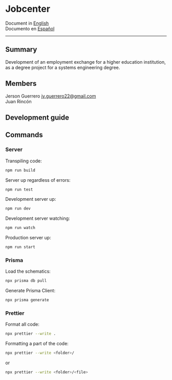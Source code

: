 # Jobcenter

Document in [English](en-README.md)\
Documento en [Español](es-README.md)

---

## Summary

Development of an employment exchange for a higher education institution, as a degree project for a systems engineering degree.

## Members

Jerson Guerrero <jy.guerrero22@gmail.com>\
Juan Rincón

## Development guide

## Commands

### Server

Transpiling code:
```bash
npm run build
```

Server up regardless of errors:
```bash
npm run test
```

Development server up:
```bash
npm run dev
```

Development server watching:
```bash
npm run watch
```

Production server up:
```bash
npm run start
```

### Prisma

Load the schematics:
```bash
npx prisma db pull
```

Generate Prisma Client:
```bash
npx prisma generate
```

### Prettier

Format all code:

```bash
npx prettier --write .
```

Formatting a part of the code:

```bash
npx prettier --write <folder>/
```
or

```bash
npx prettier --write <folder>/<file>
```
